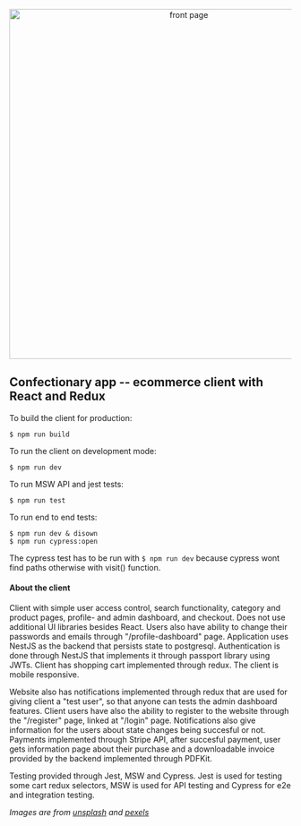 <p align="center">
  <img src="https://i.imgur.com/SWs77TE.png" width="625" alt="front page" />
</p>

## Confectionary app -- ecommerce client with React and Redux

To build the client for production:
```console
$ npm run build
```

To run the client on development mode:
```console
$ npm run dev
```

To run MSW API and jest tests:
```console
$ npm run test
```

To run end to end tests:
```console
$ npm run dev & disown
$ npm run cypress:open
```

The cypress test has to be run with `$ npm run dev` because cypress wont find paths otherwise with visit() function.

#### About the client

Client with simple user access control, search functionality, category and product pages, profile- and admin dashboard, and checkout. Does not use additional UI libraries besides React. Users also have ability to change their passwords and emails through "/profile-dashboard" page. Application uses NestJS as the backend that persists state to postgresql. Authentication is done through NestJS that implements it through passport library using JWTs. Client has shopping cart implemented through redux. The client is mobile responsive.

Website also has notifications implemented through redux that are used for giving client a "test user", so that anyone can tests the admin dashboard features. Client users have also the ability to register to the website through the "/register" page, linked at "/login" page. Notifications also give information for the users about state changes being succesful or not. Payments implemented through Stripe API, after succesful payment, user gets information page about their purchase and a downloadable invoice provided by the backend implemented through PDFKit.

Testing provided through Jest, MSW and Cypress. Jest is used for testing some cart redux selectors, MSW is used for API testing and Cypress for e2e and integration testing.
  

*Images are from [unsplash](https://unsplash.com/) and [pexels](https://www.pexels.com/)*
